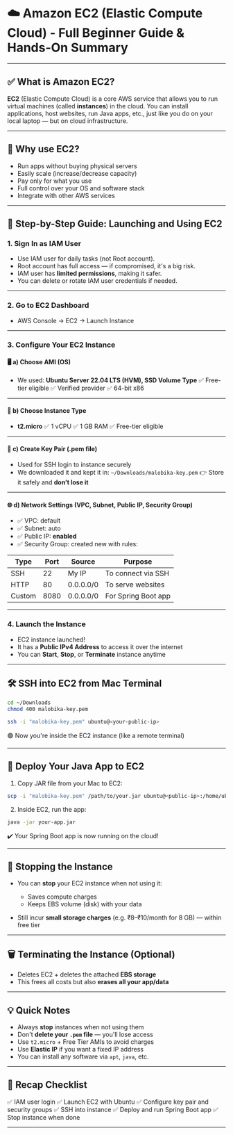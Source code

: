 # ☁️ Amazon EC2 (Elastic Compute Cloud) - Full Beginner Guide & Hands-On Summary

---

## ✅ What is Amazon EC2?

**EC2** (Elastic Compute Cloud) is a core AWS service that allows you to run virtual machines (called **instances**) in the cloud. You can install applications, host websites, run Java apps, etc., just like you do on your local laptop — but on cloud infrastructure.

---

## 🔹 Why use EC2?

* Run apps without buying physical servers
* Easily scale (increase/decrease capacity)
* Pay only for what you use
* Full control over your OS and software stack
* Integrate with other AWS services

---

## 🔰 Step-by-Step Guide: Launching and Using EC2

### 1. **Sign In as IAM User**

* Use IAM user for daily tasks (not Root account).
* Root account has full access — if compromised, it's a big risk.
* IAM user has **limited permissions**, making it safer.
* You can delete or rotate IAM user credentials if needed.

---

### 2. **Go to EC2 Dashboard**

* AWS Console → EC2 → Launch Instance

---

### 3. **Configure Your EC2 Instance**

#### 🖥️ a) **Choose AMI (OS)**

* We used:
  **Ubuntu Server 22.04 LTS (HVM), SSD Volume Type**
  ✅ Free-tier eligible
  ✅ Verified provider
  ✅ 64-bit x86

---

#### 🧠 b) **Choose Instance Type**

* **t2.micro**
  ✅ 1 vCPU
  ✅ 1 GB RAM
  ✅ Free-tier eligible

---

#### 🔐 c) **Create Key Pair (.pem file)**

* Used for SSH login to instance securely
* We downloaded it and kept it in:
  `~/Downloads/malobika-key.pem`
  👉 Store it safely and **don’t lose it**

---

#### 🌐 d) **Network Settings (VPC, Subnet, Public IP, Security Group)**

* ✅ VPC: default
* ✅ Subnet: auto
* ✅ Public IP: **enabled**
* ✅ Security Group: created new with rules:

| Type   | Port | Source    | Purpose             |
| ------ | ---- | --------- | ------------------- |
| SSH    | 22   | My IP     | To connect via SSH  |
| HTTP   | 80   | 0.0.0.0/0 | To serve websites   |
| Custom | 8080 | 0.0.0.0/0 | For Spring Boot app |

---

### 4. **Launch the Instance**

* EC2 instance launched!
* It has a **Public IPv4 Address** to access it over the internet
* You can **Start**, **Stop**, or **Terminate** instance anytime

---

## 🛠️ SSH into EC2 from Mac Terminal

```bash
cd ~/Downloads
chmod 400 malobika-key.pem

ssh -i "malobika-key.pem" ubuntu@<your-public-ip>
```

🟢 Now you're inside the EC2 instance (like a remote terminal)

---

## 🚀 Deploy Your Java App to EC2

1. Copy JAR file from your Mac to EC2:

```bash
scp -i "malobika-key.pem" /path/to/your.jar ubuntu@<public-ip>:/home/ubuntu/
```

2. Inside EC2, run the app:

```bash
java -jar your-app.jar
```

✔️ Your Spring Boot app is now running on the cloud!

---

## 🛑 Stopping the Instance

* You can **stop** your EC2 instance when not using it:

  * Saves compute charges
  * Keeps EBS volume (disk) with your data
* Still incur **small storage charges** (e.g. ₹8–₹10/month for 8 GB) — within free tier

---

## 🗑️ Terminating the Instance (Optional)

* Deletes EC2 + deletes the attached **EBS storage**
* This frees all costs but also **erases all your app/data**

---

## 💡 Quick Notes

* Always **stop** instances when not using them
* Don't **delete your `.pem` file** — you'll lose access
* Use `t2.micro` + Free Tier AMIs to avoid charges
* Use **Elastic IP** if you want a fixed IP address
* You can install any software via `apt`, `java`, etc.

---

## 🔄 Recap Checklist

✅ IAM user login
✅ Launch EC2 with Ubuntu
✅ Configure key pair and security groups
✅ SSH into instance
✅ Deploy and run Spring Boot app
✅ Stop instance when done

---
